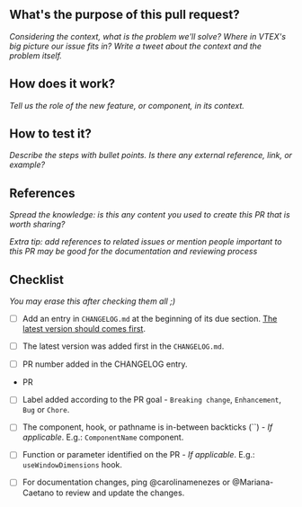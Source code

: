 ## What's the purpose of this pull request?

<em>Considering the context, what is the problem we'll solve? Where in VTEX's big picture our issue fits in? Write a tweet about the context and the problem itself.</em>

## How does it work?

<em>Tell us the role of the new feature, or component, in its context.</em>

## How to test it?

<em>Describe the steps with bullet points. Is there any external reference, link, or example?</em>

## References

<em>Spread the knowledge: is this any content you used to create this PR that is worth sharing?</em>

<em>Extra tip: add references to related issues or mention people important to this PR may be good for the documentation and reviewing process</em>

## Checklist

<em>You may erase this after checking them all ;)</em>

- [ ] Add an entry in `CHANGELOG.md` at the beginning of its due section. [The latest version should comes first](https://keepachangelog.com/en/1.0.0/#:~:text=The%20latest%20version%20comes%20first.).
- [ ] The latest version was added first in the `CHANGELOG.md`.
- [ ] PR number added in the CHANGELOG entry.


- PR 
- [ ] Label added according to the PR goal - `Breaking change`, `Enhancement`, `Bug` or `Chore`.
- [ ] The component, hook, or pathname is in-between backticks (``) *- If applicable*. E.g.: `ComponentName` component.
- [ ] Function or parameter identified on the PR *- If applicable*. E.g.: `useWindowDimensions` hook.
- [ ] For documentation changes, ping @carolinamenezes or @Mariana-Caetano to review and update the changes.

